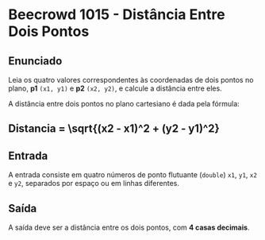 # Beecrowd 1015 - Distância Entre Dois Pontos

## Enunciado

Leia os quatro valores correspondentes às coordenadas de dois pontos no plano, **p1** `(x1, y1)` e **p2** `(x2, y2)`, e calcule a distância entre eles.

A distância entre dois pontos no plano cartesiano é dada pela fórmula:

## Distancia = \sqrt{(x2 - x1)^2 + (y2 - y1)^2}

## Entrada

A entrada consiste em quatro números de ponto flutuante (`double`) `x1`, `y1`, `x2` e `y2`, separados por espaço ou em linhas diferentes.

## Saída

A saída deve ser a distância entre os dois pontos, com **4 casas decimais**.
